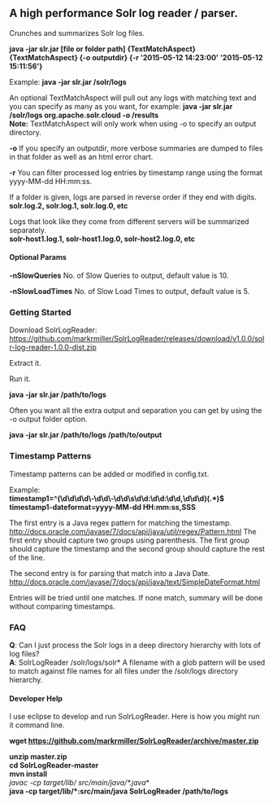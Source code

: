 ## A high performance Solr log reader / parser.

Crunches and summarizes Solr log files. 

**java -jar slr.jar [file or folder path] {TextMatchAspect} {TextMatchAspect} {-o outputdir} {-r '2015-05-12 14:23:00' '2015-05-12 15:11:56'}**

Example: **java -jar slr.jar /solr/logs**  

An optional TextMatchAspect will pull out any logs with matching text and you can specify as many as you want, for example: **java -jar slr.jar /solr/logs org.apache.solr.cloud -o /results**  
**Note:** TextMatchAspect will only work when using -o to specify an output directory.  

**-o** If you specify an outputdir, more verbose summaries are dumped to files in that folder as well as an html error chart.  

**-r** You can filter processed log entries by timestamp range using the format yyyy-MM-dd HH:mm:ss.

If a folder is given, logs are parsed in reverse order if they end with digits.  
**solr.log.2, solr.log.1, solr.log.0, etc**

Logs that look like they come from different servers will be summarized separately.  
**solr-host1.log.1, solr-host1.log.0, solr-host2.log.0, etc**

#### Optional Params
**-nSlowQueries** No. of Slow Queries to output, default value is 10.

**-nSlowLoadTimes** No. of Slow Load Times to output, default value is 5.

### Getting Started

Download SolrLogReader: https://github.com/markrmiller/SolrLogReader/releases/download/v1.0.0/solr-log-reader-1.0.0-dist.zip

Extract it.

Run it.

**java -jar slr.jar /path/to/logs**

Often you want all the extra output and separation you can get by using the -o output folder option.

**java -jar slr.jar /path/to/logs /path/to/output**

### Timestamp Patterns

Timestamp patterns can be added or modified in config.txt.

Example:  
**timestamp1=^(\\d\\d\\d\\d\\-\\d\\d\\-\\d\\d\\s\\d\\d:\\d\\d:\\d\\d,\\d\\d\\d)(.*)$**  
**timestamp1-dateformat=yyyy-MM-dd HH:mm:ss,SSS**  

The first entry is a Java regex pattern for matching the timestamp. http://docs.oracle.com/javase/7/docs/api/java/util/regex/Pattern.html
The first entry should capture two groups using parenthesis. The first group should capture the timestamp and the second group should capture the rest of the line.

The second entry is for parsing that match into a Java Date. http://docs.oracle.com/javase/7/docs/api/java/text/SimpleDateFormat.html  

Entries will be tried until one matches. If none match, summary will be done without comparing timestamps.


### FAQ

**Q**: Can I just process the Solr logs in a deep directory hierarchy with lots of log files?  
**A**: SolrLogReader /solr/logs/solr* A filename with a glob pattern will be used to match against file names for all files under the /solr/logs directory hierarchy.


#### Developer Help

I use eclipse to develop and run SolrLogReader. Here is how you might run it command line.

**wget https://github.com/markrmiller/SolrLogReader/archive/master.zip**  
  
**unzip master.zip**  
**cd SolrLogReader-master**  
**mvn install**  
**javac -cp target/lib/* src/main/java/*.java**  
**java -cp target/lib/*:src/main/java SolrLogReader /path/to/logs**    